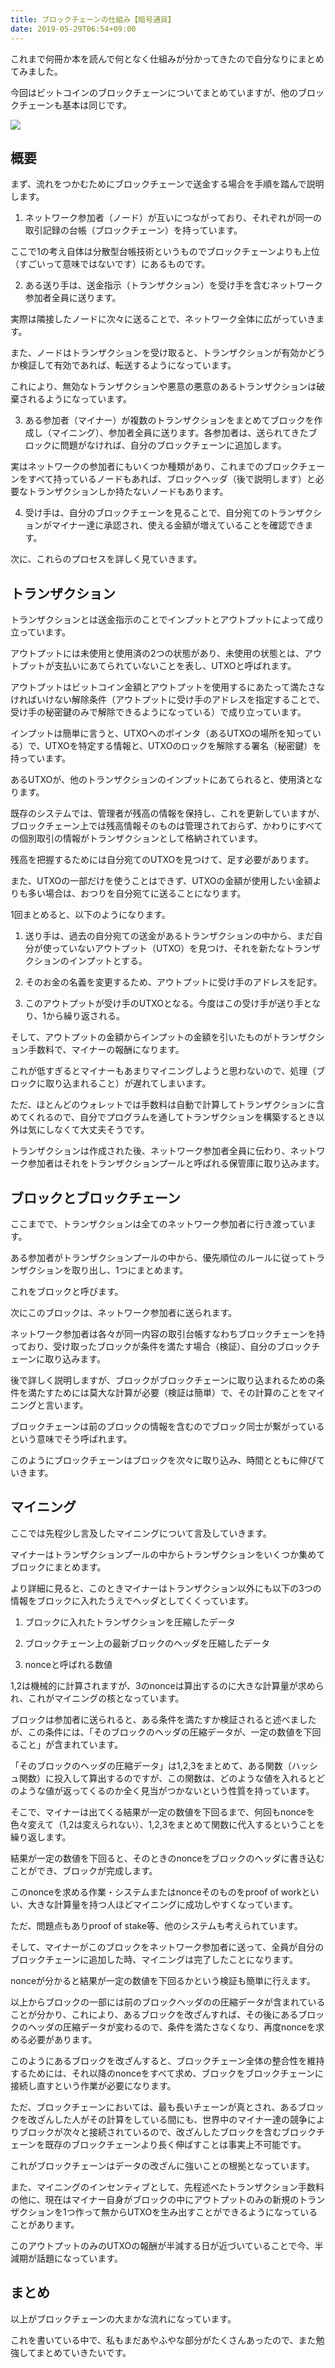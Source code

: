 ```yaml
---
title: ブロックチェーンの仕組み【暗号通貨】
date: 2019-05-29T06:54+09:00
---
```


これまで何冊か本を読んで何となく仕組みが分かってきたので自分なりにまとめてみました。

今回はビットコインのブロックチェーンについてまとめていますが、他のブロックチェーンも基本は同じです。

![](images/blockchain-mechanism/20190526175110.png)

## 概要

まず、流れをつかむためにブロックチェーンで送金する場合を手順を踏んで説明します。

1. ネットワーク参加者（ノード）が互いにつながっており、それぞれが同一の取引記録の台帳（ブロックチェーン）を持っています。

ここで1の考え自体は分散型台帳技術というものでブロックチェーンよりも上位（すごいって意味ではないです）にあるものです。

2. ある送り手は、送金指示（トランザクション）を受け手を含むネットワーク参加者全員に送ります。

実際は隣接したノードに次々に送ることで、ネットワーク全体に広がっていきます。

また、ノードはトランザクションを受け取ると、トランザクションが有効かどうか検証して有効であれば、転送するようになっています。

これにより、無効なトランザクションや悪意の悪意のあるトランザクションは破棄されるようになっています。

3. ある参加者（マイナー）が複数のトランザクションをまとめてブロックを作成し（マイニング）、参加者全員に送ります。各参加者は、送られてきたブロックに問題がなければ、自分のブロックチェーンに追加します。

実はネットワークの参加者にもいくつか種類があり、これまでのブロックチェーンをすべて持っているノードもあれば、ブロックヘッダ（後で説明します）と必要なトランザクションしか持たないノードもあります。

<!-- ノードの種類については以下の記事でも説明しているので是非参考にしてください。

[https://udonta.hatenablog.com/entry/node-type:embed:cite] -->

4. 受け手は、自分のブロックチェーンを見ることで、自分宛てのトランザクションがマイナー達に承認され、使える金額が増えていることを確認できます。

次に、これらのプロセスを詳しく見ていきます。

## トランザクション

トランザクションとは送金指示のことでインプットとアウトプットによって成り立っています。

アウトプットには未使用と使用済の2つの状態があり、未使用の状態とは、アウトプットが支払いにあてられていないことを表し、UTXOと呼ばれます。

アウトプットはビットコイン金額とアウトプットを使用するにあたって満たさなければいけない解除条件（アウトプットに受け手のアドレスを指定することで、受け手の秘密鍵のみで解除できるようになっている）で成り立っています。

インプットは簡単に言うと、UTXOへのポインタ（あるUTXOの場所を知っている）で、UTXOを特定する情報と、UTXOのロックを解除する署名（秘密鍵）を持っています。

あるUTXOが、他のトランザクションのインプットにあてられると、使用済となります。

既存のシステムでは、管理者が残高の情報を保持し、これを更新していますが、ブロックチェーン上では残高情報そのものは管理されておらず、かわりにすべての個別取引の情報がトランザクションとして格納されています。

残高を把握するためには自分宛てのUTXOを見つけて、足す必要があります。

また、UTXOの一部だけを使うことはできず、UTXOの金額が使用したい金額よりも多い場合は、おつりを自分宛てに送ることになります。

1回まとめると、以下のようになります。

1. 送り手は、過去の自分宛ての送金があるトランザクションの中から、まだ自分が使っていないアウトプット（UTXO）を見つけ、それを新たなトランザクションのインプットとする。

2. そのお金の名義を変更するため、アウトプットに受け手のアドレスを記す。

3. このアウトプットが受け手のUTXOとなる。今度はこの受け手が送り手となり、1から繰り返される。

そして、アウトプットの金額からインプットの金額を引いたものがトランザクション手数料で、マイナーの報酬になります。

これが低すぎるとマイナーもあまりマイニングしようと思わないので、処理（ブロックに取り込まれること）が遅れてしまいます。

ただ、ほとんどのウォレットでは手数料は自動で計算してトランザクションに含めてくれるので、自分でプログラムを通してトランザクションを構築するとき以外は気にしなくて大丈夫そうです。

トランザクションは作成された後、ネットワーク参加者全員に伝わり、ネットワーク参加者はそれをトランザクションプールと呼ばれる保管庫に取り込みます。

<!-- ウォレットやトランザクションについては以下の記事で説明しているので是非参考にしてください。

[https://udonta.hatenablog.com/entry/secret-key-public-key-address-transaction:embed:cite]

[https://udonta.hatenablog.com/entry/wallet-system:embed:cite] -->

## ブロックとブロックチェーン

ここまでで、トランザクションは全てのネットワーク参加者に行き渡っています。

ある参加者がトランザクションプールの中から、優先順位のルールに従ってトランザクションを取り出し、1つにまとめます。

これをブロックと呼びます。

次にこのブロックは、ネットワーク参加者に送られます。

ネットワーク参加者は各々が同一内容の取引台帳すなわちブロックチェーンを持っており、受け取ったブロックが条件を満たす場合（検証）、自分のブロックチェーンに取り込みます。

後で詳しく説明しますが、ブロックがブロックチェーンに取り込まれるための条件を満たすためには莫大な計算が必要（検証は簡単）で、その計算のことをマイニングと言います。

ブロックチェーンは前のブロックの情報を含むのでブロック同士が繋がっているという意味でそう呼ばれます。

このようにブロックチェーンはブロックを次々に取り込み、時間とともに伸びていきます。

## マイニング
ここでは先程少し言及したマイニングについて言及していきます。

マイナーはトランザクションプールの中からトランザクションをいくつか集めてブロックにまとめます。

より詳細に見ると、このときマイナーはトランザクション以外にも以下の3つの情報をブロックに入れたうえでヘッダとしてくくっています。

1. ブロックに入れたトランザクションを圧縮したデータ

2. ブロックチェーン上の最新ブロックのヘッダを圧縮したデータ

3. nonceと呼ばれる数値

1,2は機械的に計算されますが、3のnonceは算出するのに大きな計算量が求められ、これがマイニングの核となっています。

ブロックは参加者に送られると、ある条件を満たすか検証されると述べましたが、この条件には、「そのブロックのヘッダの圧縮データが、一定の数値を下回ること」が含まれています。

「そのブロックのヘッダの圧縮データ」は1,2,3をまとめて、ある関数（ハッシュ関数）に投入して算出するのですが、この関数は、どのような値を入れるとどのような値が返ってくるのか全く見当がつかないという性質を持っています。

そこで、マイナーは出てくる結果が一定の数値を下回るまで、何回もnonceを色々変えて（1,2は変えられない）、1,2,3をまとめて関数に代入するということを繰り返します。

結果が一定の数値を下回ると、そのときのnonceをブロックのヘッダに書き込むことができ、ブロックが完成します。

このnonceを求める作業・システムまたはnonceそのものをproof of workといい、大きな計算量を持つ人ほどマイニングに成功しやすくなっています。

ただ、問題点もありproof of stake等、他のシステムも考えられています。

そして、マイナーがこのブロックをネットワーク参加者に送って、全員が自分のブロックチェーンに追加した時、マイニングは完了したことになります。

nonceが分かると結果が一定の数値を下回るかという検証も簡単に行えます。

以上からブロックの一部には前のブロックヘッダのの圧縮データが含まれていることが分かり、これにより、あるブロックを改ざんすれば、その後にあるブロックのヘッダの圧縮データが変わるので、条件を満たさなくなり、再度nonceを求める必要があります。

このようにあるブロックを改ざんすると、ブロックチェーン全体の整合性を維持するためには、それ以降のnonceをすべて求め、ブロックをブロックチェーンに接続し直すという作業が必要になります。

ただ、ブロックチェーンにおいては、最も長いチェーンが真とされ、あるブロックを改ざんした人がその計算をしている間にも、世界中のマイナー達の競争によりブロックが次々と接続されているので、改ざんしたブロックを含むブロックチェーンを既存のブロックチェーンより長く伸ばすことは事実上不可能です。

これがブロックチェーンはデータの改ざんに強いことの根拠となっています。

また、マイニングのインセンティブとして、先程述べたトランザクション手数料の他に、現在はマイナー自身がブロックの中にアウトプットのみの新規のトランザクションを1つ作って無からUTXOを生み出すことができるようになっていることがあります。

このアウトプットのみのUTXOの報酬が半減する日が近づいていることで今、半減期が話題になっています。

## まとめ

以上がブロックチェーンの大まかな流れになっています。

これを書いている中で、私もまだあやふやな部分がたくさんあったので、また勉強してまとめていきたいです。

<!-- また、ブロックチェーンの新しい技術についても紹介しているので良かったら見てみてください。

[https://udonta.hatenablog.com/entry/segregated-witness:embed:cite]

[https://udonta.hatenablog.com/entry/cryptocurrency-scalability:embed:cite] -->
